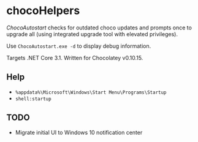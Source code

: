 # chocoHelpers
_ChocoAutostart_ checks for outdated choco updates and prompts once to upgrade all (using integrated upgrade tool with elevated privileges).

Use `ChocoAutostart.exe -d` to display debug information.

Targets .NET Core 3.1. Written for Chocolatey v0.10.15.

## Help
* `%appdata%\Microsoft\Windows\Start Menu\Programs\Startup`
* `shell:startup`

## TODO
* Migrate initial UI to Windows 10 notification center
